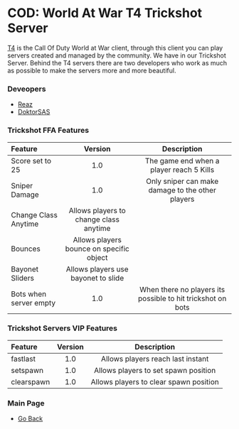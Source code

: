 # COD: World At War T4 Trickshot Server
[T4](https://forum.plutonium.pw/topic/6970/plutonium-world-at-war-readme) is the Call Of Duty World at War client, through this 
client you can play servers created and managed by the community. We have in our Trickshot Server. Behind the T4 servers there 
are two developers who work as much as possible to make the servers more and more beautiful. 

### Deveopers
- [Reaz](https://twitter.com/Raezifed)
- [DoktorSAS](https://twitter.com/DoktorSAS)
### Trickshot FFA Features

| Feature | Version | Description |
| :------------ |:---------------:|:---------------:|
|Score set to 25| 1.0 | The game end when a player reach 5 Kills |
|Sniper Damage| 1.0 | Only sniper can make damage to the other players|
|Change Class Anytime | Allows players to change class anytime |
|Bounces | Allows players bounce on specific object |
|Bayonet Sliders | Allows players use bayonet to slide |
|Bots when server empty | 1.0 | When there no players its possible to hit trickshot on bots |


### Trickshot Servers VIP Features
| Feature | Version | Description |
| :------------ |:---------------:|:---------------:|
|fastlast | 1.0 | Allows players reach last instant |
|setspawn | 1.0 | Allows players to set spawn position |
|clearspawn | 1.0 | Allows players to clear spawn position |

### Main Page
- [Go Back](https://github.com/DoktorSAS/Sorex/blob/main/README.md)
